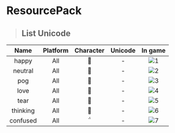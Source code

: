 ﻿# ResourcePack
 > <h2>List Unicode</h2>
 
|               Name               |   Platform   | Character | Unicode |                     In game                    |
|:--------------------------------:|:------------:|:---------:|:-------:|:----------------------------------------------:|
|             happy                   |     All      |          |  -      |![1](https://cdn.discordapp.com/attachments/926824646735716355/926824692730441738/1.png)|
|             neutral                   |     All      |          |  -      |![2](https://cdn.discordapp.com/attachments/926824646735716355/926824692994703360/2.png)|
|             pog                   |     All      |         |  -      |![3](https://cdn.discordapp.com/attachments/926824646735716355/926824689442115624/3.png)|
|             love                   |     All      |          |  -      |![4](https://cdn.discordapp.com/attachments/926824646735716355/926824689622474762/4.png)|
|             tear                   |     All      |          |  -      |![5](https://cdn.discordapp.com/attachments/926824646735716355/926824689765085194/5.png)|
|             thinking                   |     All      |          |  -      |![6](https://cdn.discordapp.com/attachments/926824646735716355/926824692252286976/6.png)|
|             confused                   |     All      |          |  -      |![7](https://cdn.discordapp.com/attachments/926824646735716355/926824692470382603/7.png)|
